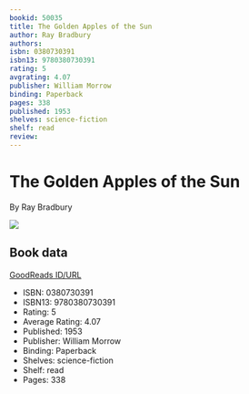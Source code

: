 ```yaml
---
bookid: 50035
title: The Golden Apples of the Sun
author: Ray Bradbury
authors: 
isbn: 0380730391
isbn13: 9780380730391
rating: 5
avgrating: 4.07
publisher: William Morrow
binding: Paperback
pages: 338
published: 1953
shelves: science-fiction
shelf: read
review: 
---
```


# The Golden Apples of the Sun

By Ray Bradbury

![](https://i.gr-assets.com/images/S/compressed.photo.goodreads.com/books/1660273717l/50035._SY475_.jpg)

## Book data

[GoodReads ID/URL](https://www.goodreads.com/book/show/50035)

- ISBN: 0380730391
- ISBN13: 9780380730391
- Rating: 5
- Average Rating: 4.07
- Published: 1953
- Publisher: William Morrow
- Binding: Paperback
- Shelves: science-fiction
- Shelf: read
- Pages: 338

